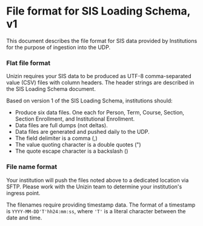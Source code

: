 # File format for SIS Loading Schema, v1

This document describes the file format for SIS data provided by Institutions for the purpose of ingestion into the UDP.

### Flat file format
Unizin requires your SIS data to be produced as UTF-8 comma-separated value (CSV) files with column headers. The header strings are described in the SIS Loading Schema document.

Based on version 1 of the SIS Loading Schema, institutions should:

 - Produce six data files. One each for Person, Term, Course, Section, Section Enrollment, and Institutional Enrollment.
 - Data files are full dumps (not deltas).
 - Data files are generated and pushed daily to the UDP.
 - The field delimiter is a comma (,)
 - The value quoting character is a double quotes (")
 - The quote escape character is a backslash (\)

### File name format
Your institution will push the files noted above to a dedicated location via SFTP. Please work with the Unizin team to determine your institution's ingress point.

The filenames require providing timestamp data. The format of a timestamp is `YYYY-MM-DD'T'hh24:mm:ss`, where `'T'` is a literal character between the date and time.

